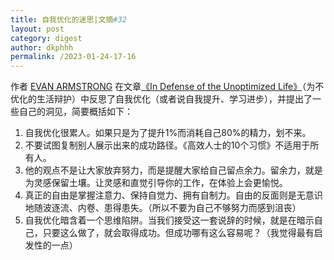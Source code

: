 ```yaml
---
title: 自我优化的迷思|文摘#32
layout: post
category: digest
author: dkphhh
permalink: /2023-01-24-17-16
---
```

作者 [EVAN ARMSTRONG](https://twitter.com/itsurboyevan) 在文章[《In Defense of the Unoptimized Life》](https://every.to/napkin-math/in-defense-of-the-unoptimized-life)（为不优化的生活辩护）中反思了自我优化（或者说自我提升、学习进步），并提出了一些自己的洞见，简要概括如下：
1. ‌自我优化很累人。如果只是为了提升1%而消耗自己80%的精力，划不来。
2. 不要试图复制别人展示出来的成功路径。《高效人士的10个习惯》不适用于所有人。
3. 他的观点不是让大家放弃努力，而是提醒大家给自己留点余力。留余力，就是为灵感保留土壤。让灵感和直觉引导你的工作，在体验上会更愉悦。
4. 真正的自由是掌握注意力、保持自觉力、拥有自制力。自由的反面则是无意识地随波逐流、内卷、患得患失。（所以不要为自己不够努力而感到沮丧）
5. 自我优化暗含着一个思维陷阱。当我们接受这一套说辞的时候，就是在暗示自己，只要这么做了，就会取得成功。但成功哪有这么容易呢？（我觉得最有启发性的一点）